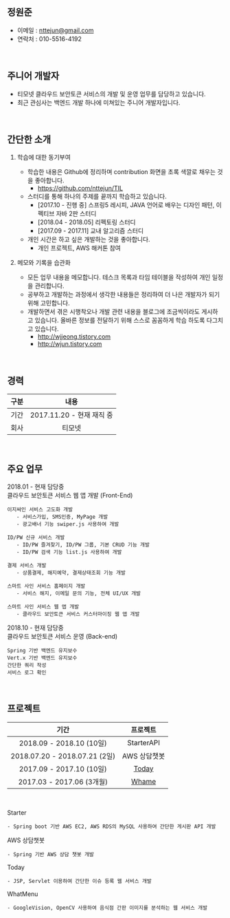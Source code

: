 
## 정원준
- 이메일 : nttejun@gmail.com
- 연락처 : 010-5516-4192

<br>

## 주니어 개발자
- 티모넷 클라우드 보안토큰 서비스의 개발 및 운영 업무를 담당하고 있습니다.
- 최근 관심사는 백엔드 개발 하나에 미쳐있는 주니어 개발자입니다.

<br>

## 간단한 소개
1. 학습에 대한 동기부여
    - 학습한 내용은 Github에 정리하며 contribution 화면을 초록 색깔로 채우는 것을 좋아합니다.
        - https://github.com/nttejun/TIL
    - 스터디를 통해 하나의 주제를 끝까지 학습하고 있습니다. 
        - [2017.10 - 진행 중] 스프링5 레시피, JAVA 언어로 배우는 디자인 패턴, 이펙티브 자바 2판 스터디
        - [2018.04 - 2018.05] 리펙토링 스터디
        - [2017.09 - 2017.11] 교내 알고리즘 스터디
    - 개인 시간은 하고 싶은 개발하는 것을 좋아합니다.
        - 개인 프로젝트, AWS 해커톤 참여
        
2. 메모와 기록을 습관화
    - 모든 업무 내용을 메모합니다. 테스크 목록과 타임 테이블을 작성하여 개인 일정을 관리합니다.
    - 공부하고 개발하는 과정에서 생각한 내용들은 정리하여 더 나은 개발자가 되기 위해 고민합니다.
    - 개발하면서 겪은 시행착오나 개발 관련 내용을 블로그에 조금씩이라도 게시하고 있습니다. 올바른 정보를 전달하기 위해 스스로 꼼꼼하게 학습 하도록 다그치고 있습니다.
        - http://wjjeong.tistory.com
        - http://wjun.tistory.com

<br>    

## 경력

| 구분 | 내용 |
| :----: | :----: |
| 기간 | 2017.11.20 - 현재 재직 중 |
| 회사 | 티모넷 |

<br>

## 주요 업무

2018.01 - 현재 담당중 <br>
클라우드 보안토큰 서비스 웹 앱 개발 (Front-End)

    이지싸인 서비스 고도화 개발
       - 서비스가입, SMS인증, MyPage 개발
       - 광고배너 기능 swiper.js 사용하여 개발

    ID/PW 신규 서비스 개발
       - ID/PW 즐겨찾기, ID/PW 그룹, 기본 CRUD 기능 개발
       - ID/PW 검색 기능 list.js 사용하여 개발

    결제 서비스 개발
       - 상품결제, 해지예약, 결제상태조회 기능 개발

    스마트 사인 서비스 홈페이지 개발
       - 서비스 해지, 이메일 문의 기능, 전체 UI/UX 개발

    스마트 사인 서비스 웹 앱 개발
       - 클라우드 보안토큰 서비스 커스터마이징 웹 앱 개발

2018.10 - 현재 담당중 <br>
클라우드 보안토큰 서비스 운영 (Back-end)

    Spring 기반 백엔드 유지보수
    Vert.x 기반 백엔드 유지보수
    간단한 쿼리 작성
    서비스 로그 확인

<br>

## 프로젝트

| 기간 | 프로젝트 |
| :----: | :----: |
| 2018.09 - 2018.10 (10일) | StarterAPI | 
| 2018.07.20 - 2018.07.21 (2일) | AWS 상담챗봇 |
| 2017.09 - 2017.10 (10일) | [Today](https://youtu.be/w9TuLOraEW0) |
| 2017.03 - 2017.06 (3개월) | [Whame](https://youtu.be/eAeVGDenO10) |

<br>

Starter

    - Spring boot 기반 AWS EC2, AWS RDS의 MySQL 사용하여 간단한 게시판 API 개발

AWS 상담챗봇

    - Spring 기반 AWS 상담 챗봇 개발

Today

    - JSP, Servlet 이용하여 간단한 이슈 등록 웹 서비스 개발

WhatMenu

    - GoogleVision, OpenCV 사용하여 음식점 간판 이미지를 분석하는 웹 서비스 개발





